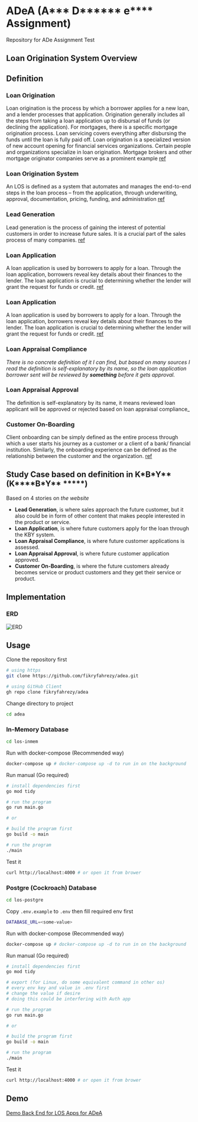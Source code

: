 # ADeA (A**\* D**\*\*\***\* e**\*\*\*\* Assignment)

Repository for ADe Assignment Test

## Loan Origination System Overview

## Definition

### Loan Origination

Loan origination is the process by which a borrower applies for a new loan, and a lender processes that application. Origination generally includes all the steps from taking a loan application up to disbursal of funds (or declining the application). For mortgages, there is a specific mortgage origination process. Loan servicing covers everything after disbursing the funds until the loan is fully paid off. Loan origination is a specialized version of new account opening for financial services organizations. Certain people and organizations specialize in loan origination. Mortgage brokers and other mortgage originator companies serve as a prominent example [ref](https://en.wikipedia.org/wiki/Loan_origination)

### Loan Origination System

An LOS is defined as a system that automates and manages the end-to-end steps in the loan process – from the application, through underwriting, approval, documentation, pricing, funding, and administration [ref](https://abrigo.com/blog/loan-origination-system-los-what-is)

### Lead Generation

Lead generation is the process of gaining the interest of potential customers in order to increase future sales. It is a crucial part of the sales process of many companies. [ref](https://www.salesforce.com/ap/learning-centre/marketing/what-is-lead-generation/)

### Loan Application

A loan application is used by borrowers to apply for a loan. Through the loan application, borrowers reveal key details about their finances to the lender. The loan application is crucial to determining whether the lender will grant the request for funds or credit. [ref](https://bankrate.com/glossary/l/loan-application/)

### Loan Application

A loan application is used by borrowers to apply for a loan. Through the loan application, borrowers reveal key details about their finances to the lender. The loan application is crucial to determining whether the lender will grant the request for funds or credit. [ref](https://bankrate.com/glossary/l/loan-application/)

### Loan Appraisal Compliance

_There is no concrete definition of it I can find, but based on many sources I read the definition is self-explanatory by its name, so the loan application borrower sent will be reviewed by ***something*** before it gets approval._

### Loan Appraisal Approval

The definition is self-explanatory by its name, it means reviewed loan applicant will be approved or rejected based on loan appraisal compliance\_

### Customer On-Boarding

Client onboarding can be simply defined as the entire process through which a user starts his journey as a customer or a client of a bank/ financial institution. Similarly, the onboarding experience can be defined as the relationship between the customer and the organization. [ref](https://www.digipay.guru/blog/future-of-customer-onboarding-in-banks/)

## Study Case based on definition in K*B\*Y** (K\*\***B\*Y\*\* *\*\*\*\*)

Based on 4 stories on _the website_

- **Lead Generation**, is where sales approach the future customer, but it also could be in form of other content that makes people interested in the product or service.
- **Loan Application**, is where future customers apply for the loan through the KBY system.
- **Loan Appraisal Compliance**, is where future customer applications is assessed.
- **Loan Appraisal Approval**, is where future customer application approved.
- **Customer On-Boarding**, is where the future customers already becomes service or product customers and they get their service or product.

## Implementation

### ERD

![ERD](./los-inmem/docs/erd.png)

## Usage

Clone the repository first

```bash
# using https
git clone https://github.com/fikryfahrezy/adea.git

# using GitHub Client
gh repo clone fikryfahrezy/adea
```

Change directory to project

```bash
cd adea
```

### In-Memory Database

```bash
cd los-inmem
```

Run with docker-compose (Recommended way)

```bash
docker-compose up # docker-compose up -d to run in on the background
```

Run manual (Go required)

```bash
# install dependencies first
go mod tidy

# run the program
go run main.go

# or

# build the program first
go build -o main

# run the program
./main
```

Test it

```bash
curl http://localhost:4000 # or open it from brower
```

### Postgre (Cockroach) Database

```bash
cd los-postgre
```

Copy `.env.example` to `.env` then fill required env first

```sh
DATABASE_URL=<some-value>
```

Run with docker-compose (Recommended way)

```bash
docker-compose up # docker-compose up -d to run in on the background
```

Run manual (Go required)

```bash
# install dependencies first
go mod tidy

# export (for Linux, do some equivalent command in other os)
# every env key and value in .env first
# change the value if desire
# doing this could be interfering with Auth app

# run the program
go run main.go

# or

# build the program first
go build -o main

# run the program
./main
```

Test it

```bash
curl http://localhost:4000 # or open it from brower
```

## Demo

[Demo Back End for LOS Apps for ADeA](https://youtu.be/DLm8L5x29nY)